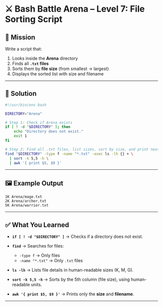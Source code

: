 # ⚔️ Bash Battle Arena – Level 7: File Sorting Script

## 🏹 Mission

Write a script that:

1. Looks inside the **Arena** directory
2. Finds all **`.txt` files**
3. Sorts them by **file size** (from smallest → largest)
4. Displays the sorted list with size and filename

---

## 🧠 Solution

```bash
#!/usr/bin/env bash

DIRECTORY="Arena"

# Step 1: Check if Arena exists
if [ ! -d "$DIRECTORY" ]; then 
    echo "Directory does not exist."
    exit 1
fi

# Step 2: Find all .txt files, list sizes, sort by size, and print neatly
find "$DIRECTORY" -type f -name "*.txt" -exec ls -lh {} + \
  | sort -k 5,5 -h \
  | awk '{ print $5, $9 }'
```

---

## 🖼 Example Output

```
1K Arena/mage.txt
2K Arena/archer.txt
5K Arena/warrior.txt
```

---

## ✅ What You Learned

* **`if [ ! -d "$DIRECTORY" ]`** → Checks if a directory does not exist.
* **`find`** → Searches for files:

  * `-type f` → Only files
  * `-name "*.txt"` → Only `.txt` files
* **`ls -lh`** → Lists file details in human-readable sizes (K, M, G).
* **`sort -k 5,5 -h`** → Sorts by the 5th column (file size), using human-readable units.
* **`awk '{ print $5, $9 }'`** → Prints only the **size** and **filename**.

---

